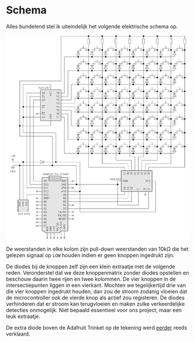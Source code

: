 # Schema

Alles bundelend stel ik uiteindelijk het volgende elektrische schema op.

![buttonschematics](../assets/images/project/buttonschematics.png "schema")

De weerstanden in elke kolom zijn pull-down weerstanden van 10kΩ die het gelezen signaal op `LOW` houden indien er geen knoppen ingedrukt zijn.

De diodes bij de knoppen zelf zijn een klein extraatje met de volgende reden. Veronderstel dat we deze knoppenmatrix zonder diodes opstellen en beschouw daarin twee rijen en twee kolommen. De vier knoppen in de intersectiepunten liggen in een vierkant. Mochten we tegelijkertijd drie van die vier knoppen ingedrukt houden, dan zou de stroom zodanig vloeien dat de microcontroller ook de vierde knop als actief zou registeren. De diodes verhinderen dat er stroom kan terugvloeien en maken zulke verkeerdelijke detecties onmogelijk. Niet bepaald essentieel voor ons project, maar een leuk extraatje.

De extra diode boven de Adafruit Trinket op de tekening werd [eerder](../Project/06.html) reeds verklaard.
